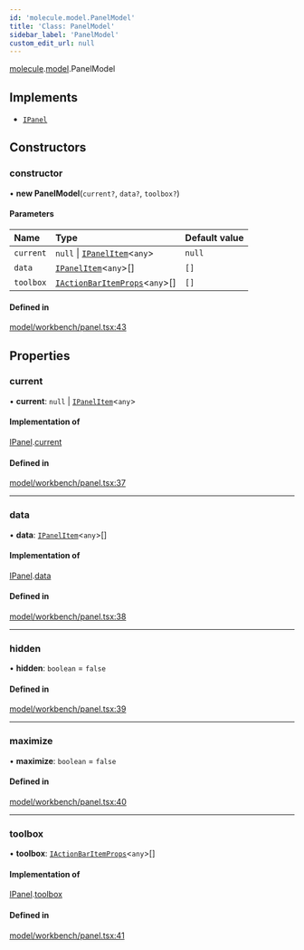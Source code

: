 ```yaml
---
id: 'molecule.model.PanelModel'
title: 'Class: PanelModel'
sidebar_label: 'PanelModel'
custom_edit_url: null
---
```


[molecule](../namespaces/molecule).[model](../namespaces/molecule.model).PanelModel

## Implements

-   [`IPanel`](../interfaces/molecule.model.IPanel)

## Constructors

### constructor

• **new PanelModel**(`current?`, `data?`, `toolbox?`)

#### Parameters

| Name      | Type                                                                                    | Default value |
| :-------- | :-------------------------------------------------------------------------------------- | :------------ |
| `current` | `null` \| [`IPanelItem`](../interfaces/molecule.model.IPanelItem)<`any`\>               | `null`        |
| `data`    | [`IPanelItem`](../interfaces/molecule.model.IPanelItem)<`any`\>[]                       | `[]`          |
| `toolbox` | [`IActionBarItemProps`](../interfaces/molecule.component.IActionBarItemProps)<`any`\>[] | `[]`          |

#### Defined in

[model/workbench/panel.tsx:43](https://github.com/DTStack/molecule/blob/ff1a27ef/src/model/workbench/panel.tsx#L43)

## Properties

### current

• **current**: `null` \| [`IPanelItem`](../interfaces/molecule.model.IPanelItem)<`any`\>

#### Implementation of

[IPanel](../interfaces/molecule.model.IPanel).[current](../interfaces/molecule.model.IPanel#current)

#### Defined in

[model/workbench/panel.tsx:37](https://github.com/DTStack/molecule/blob/ff1a27ef/src/model/workbench/panel.tsx#L37)

---

### data

• **data**: [`IPanelItem`](../interfaces/molecule.model.IPanelItem)<`any`\>[]

#### Implementation of

[IPanel](../interfaces/molecule.model.IPanel).[data](../interfaces/molecule.model.IPanel#data)

#### Defined in

[model/workbench/panel.tsx:38](https://github.com/DTStack/molecule/blob/ff1a27ef/src/model/workbench/panel.tsx#L38)

---

### hidden

• **hidden**: `boolean` = `false`

#### Defined in

[model/workbench/panel.tsx:39](https://github.com/DTStack/molecule/blob/ff1a27ef/src/model/workbench/panel.tsx#L39)

---

### maximize

• **maximize**: `boolean` = `false`

#### Defined in

[model/workbench/panel.tsx:40](https://github.com/DTStack/molecule/blob/ff1a27ef/src/model/workbench/panel.tsx#L40)

---

### toolbox

• **toolbox**: [`IActionBarItemProps`](../interfaces/molecule.component.IActionBarItemProps)<`any`\>[]

#### Implementation of

[IPanel](../interfaces/molecule.model.IPanel).[toolbox](../interfaces/molecule.model.IPanel#toolbox)

#### Defined in

[model/workbench/panel.tsx:41](https://github.com/DTStack/molecule/blob/ff1a27ef/src/model/workbench/panel.tsx#L41)
